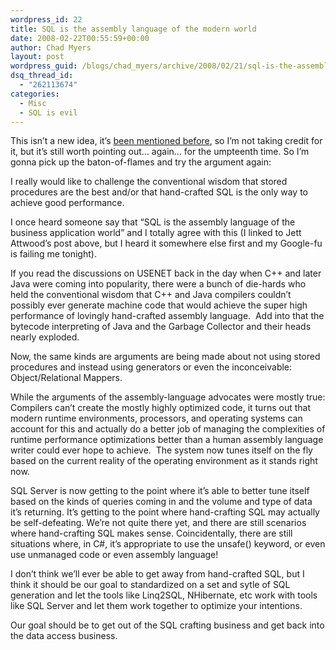 ```yaml
---
wordpress_id: 22
title: SQL is the assembly language of the modern world
date: 2008-02-22T00:55:59+00:00
author: Chad Myers
layout: post
wordpress_guid: /blogs/chad_myers/archive/2008/02/21/sql-is-the-assembly-language-of-the-modern-world.aspx
dsq_thread_id:
  - "262113674"
categories:
  - Misc
  - SQL is evil
---
```

This isn&#8217;t a new idea, it&#8217;s [been mentioned before](http://www.codinghorror.com/blog/archives/000117.html), so I&#8217;m not taking credit for it, but it&#8217;s still worth pointing out&#8230; again&#8230; for the umpteenth time. So I&#8217;m gonna pick up the baton-of-flames and try the argument again:

I really would like to challenge the conventional wisdom that stored procedures are the best and/or that hand-crafted SQL is the only way to achieve good performance.

I once heard someone say that &#8220;SQL is the assembly language of the business application world&#8221; and I totally agree with this (I linked to Jett Attwood&#8217;s post above, but I heard it somewhere else first and my Google-fu is failing me tonight). 

If you read the discussions on USENET back in the day when C++ and later Java were coming into popularity, there were a bunch of die-hards who held the conventional wisdom that C++ and Java compilers couldn&#8217;t possibly ever generate machine code that would achieve the super high performance of lovingly hand-crafted assembly language.&nbsp; Add into that the bytecode interpreting of Java and the Garbage Collector and their heads nearly exploded. 

Now, the same kinds are arguments are being made about not using stored procedures and instead using generators or even the inconceivable: Object/Relational Mappers. 

While the arguments of the assembly-language advocates were mostly true: Compilers can&#8217;t create the mostly highly optimized code, it turns out that modern runtime environments, processors, and operating systems can account for this and actually do a better job of managing the complexities of runtime performance optimizations better than a human assembly language writer could ever hope to achieve.&nbsp; The system now tunes itself on the fly based on the current reality of the operating environment as it stands right now.&nbsp; 

SQL Server is now getting to the point where it&#8217;s able to better tune itself based on the kinds of queries coming in and the volume and type of data it&#8217;s returning. It&#8217;s getting to the point where hand-crafting SQL may actually be self-defeating. We&#8217;re not quite there yet, and there are still scenarios where hand-crafting SQL makes sense. Coincidentally, there are still situations where, in C#, it&#8217;s appropriate to use the unsafe() keyword, or even use unmanaged code or even assembly language! 

I don&#8217;t think we&#8217;ll ever be able to get away from hand-crafted SQL, but I think it should be our goal to standardized on a set and sytle of SQL generation and let the tools like Linq2SQL, NHibernate, etc work with tools like SQL Server and let them work together to optimize your intentions. 

Our goal should be to get out of the SQL crafting business and get back into the data access business.